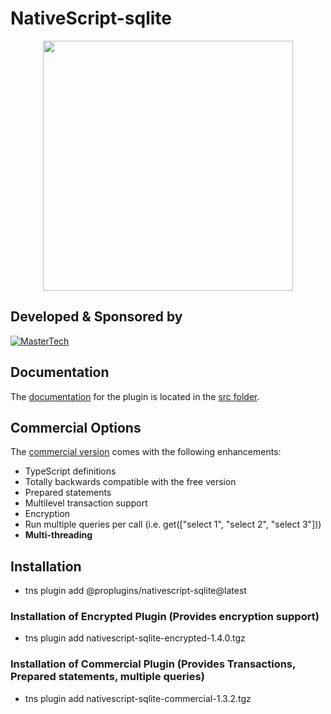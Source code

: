 # NativeScript-sqlite

<p align="center"><img src="https://proplugins.org/logos/logo.png" width="400"  /></p>

## Developed & Sponsored by
[![MasterTech](https://proplugins.org/logos/mt-banner.png)](https://master.technology)

## Documentation
The [documentation](src/README.md) for the plugin is located in the [src folder](src).


## Commercial Options
The [commercial version](http://nativescript.tools/product/10) comes with the following enhancements:
- TypeScript definitions
- Totally backwards compatible with the free version
- Prepared statements
- Multilevel transaction support
- Encryption
- Run multiple queries per call (i.e. get(["select 1", "select 2", "select 3"])) 
- **Multi-threading**

## Installation
- tns plugin add @proplugins/nativescript-sqlite@latest

### Installation of Encrypted Plugin (Provides encryption support)
- tns plugin add nativescript-sqlite-encrypted-1.4.0.tgz

### Installation of Commercial Plugin (Provides Transactions, Prepared statements, multiple queries)
- tns plugin add nativescript-sqlite-commercial-1.3.2.tgz